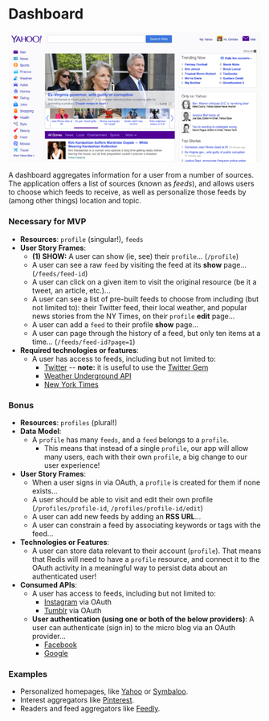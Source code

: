 # Dashboard

<img alt="Example and splash image." src="../images/dashboard-header.png" width="600px" style="margin: 0 auto;"/>

A dashboard aggregates information for a user from a number of sources. The application offers a list of sources (known as *feeds*), and allows users to choose which feeds to receive, as well as personalize those feeds by (among other things) location and topic.

### Necessary for MVP

- **Resources**: `profile` (singular!), `feeds`
- **User Story Frames**:
  - **(1) SHOW:** A user can show (ie, see) their `profile`... (`/profile`)
  - A user can see a raw `feed` by visiting the feed at its **show** page... (`/feeds/feed-id`)
  - A user can click on a given item to visit the original resource (be it a tweet, an article, etc.)...
  - A user can see a list of pre-built feeds to choose from including (but not limited to): their Twitter feed, their local weather, and popular news stories from the NY Times, on their `profile` **edit** page...
  - A user can add a `feed` to their profile **show** page...
  - A user can page through the history of a feed, but only ten items at a time... (`/feeds/feed-id?page=1`)
- **Required technologies or features**:
  - A user has access to feeds, including but not limited to:
    - [Twitter](https://dev.twitter.com/docs/api) -- **note:** it is useful to use the [Twitter Gem](https://github.com/sferik/twitter)
    - [Weather Underground API](http://www.wunderground.com/weather/api/)
    - [New York Times](http://developer.nytimes.com/docs/most_popular_api/)

### Bonus

- **Resources**: `profiles` (plural!)
- **Data Model**:
  - A `profile` has many `feeds`, and a `feed` belongs to a `profile`.
    - This means that instead of a single `profile`, our app will allow many users, each with their own `profile`, a big change to our user experience!
- **User Story Frames**:
  - When a user signs in via OAuth, a `profile` is created for them if none exists...
  - A user should be able to visit and edit their own profile (`/profiles/profile-id`, `/profiles/profile-id/edit`)
  - A user can add new feeds by adding an **RSS URL**...
  - A user can constrain a feed by associating keywords or tags with the feed...
- **Technologies or Features**:
  - A user can store data relevant to their account (`profile`). That means that Redis will need to have a `profile` resource, and connect it to the OAuth activity in a meaningful way to persist data about an authenticated user!
- **Consumed APIs**:
  - A user has access to feeds, including but not limited to:
    - [Instagram](http://instagram.com/developer/) via OAuth
    - [Tumblr](http://www.tumblr.com/docs/en/api/v2) via OAuth
  - **User authentication (using one or both of the below providers)**: A user can authenticate (sign in) to the micro blog via an OAuth provider...
    - [Facebook](https://developers.facebook.com/docs/facebook-login/manually-build-a-login-flow/v2.1)
    - [Google](https://developers.google.com/accounts/docs/OAuth2WebServer)

### Examples

- Personalized homepages, like [Yahoo](https://www.yahoo.com/) or [Symbaloo](http://www.symbaloo.com/home).
- Interest aggregators like [Pinterest](http://www.pinterest.com/all/food_drink/).
- Readers and feed aggregators like [Feedly](https://feedly.com/index.html#welcome).
